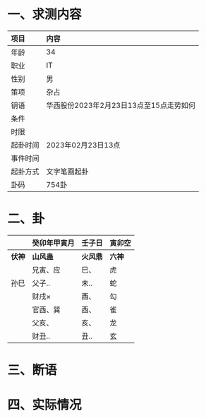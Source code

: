 # 一、求测内容
|项目|内容|
|:-|:-|
|年龄|34|
|职业|IT|
|性别|男|
|策项|杂占|
|钥语|华西股份2023年2月23日13点至15点走势如何|
|条件||
|时限||
|起卦时间|2023年02月23日13点|
|事件时间||
|起卦方式|文字笔画起卦|
|卦码|754卦|

# 二、卦
||癸卯年甲寅月|壬子日|寅卯空|
|:-|:-|:-|:-|
|**伏神**|**山风蛊**|**火风鼎**|**六神**|
||兄寅、应|巳、|虎|
|孙巳|父子..|未..|蛇|
||财戌×|酉、|勾|
||官酉、巽|酉、|雀|
||父亥、|亥、|龙|
||财丑..|丑..|玄|


# 三、断语

# 四、实际情况